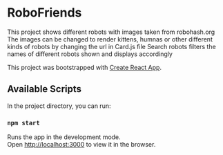 # RoboFriends

This project shows different robots with images taken from robohash.org
The images can be changed to render kittens, humnas or other different kinds
of robots by changing the url in Card.js file
Search robots filters the names of different robots shown and displays accordingly

This project was bootstrapped with [Create React App](https://github.com/facebook/create-react-app).

## Available Scripts

In the project directory, you can run:

### `npm start`

Runs the app in the development mode.<br>
Open [http://localhost:3000](http://localhost:3000) to view it in the browser.
